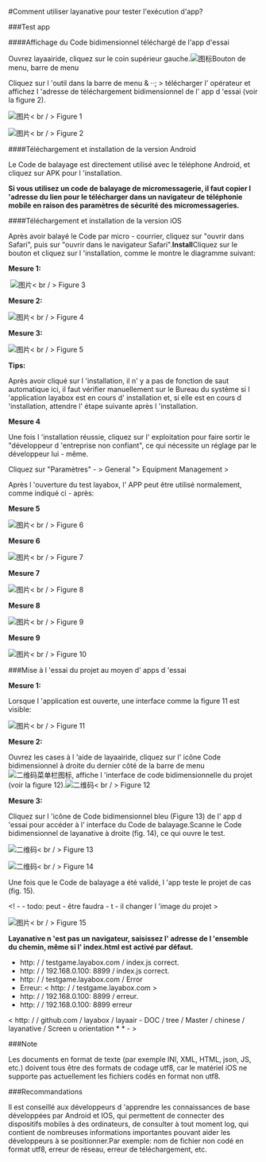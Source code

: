 #Comment utiliser layanative pour tester l'exécution d'app?

###Test app

####Affichage du Code bidimensionnel téléchargé de l'app d'essai

Ouvrez layaairide, cliquez sur le coin supérieur gauche.![图标](img/1_1.png)Bouton de menu, barre de menu

Cliquez sur l 'outil dans la barre de menu & ‧‧; > télécharger l' opérateur et affichez l 'adresse de téléchargement bidimensionnel de l' app d 'essai (voir la figure 2).





  ![图片](img/1.png)< br / >
Figure 1

​![图片](img/2.png)< br / >
Figure 2

####Téléchargement et installation de la version Android

Le Code de balayage est directement utilisé avec le téléphone Android, et cliquez sur APK pour l 'installation.

**Si vous utilisez un code de balayage de micromessagerie, il faut copier l 'adresse du lien pour le télécharger dans un navigateur de téléphonie mobile en raison des paramètres de sécurité des micromessageries.**    

####Téléchargement et installation de la version iOS

Après avoir balayé le Code par micro - courrier, cliquez sur "ouvrir dans Safari", puis sur "ouvrir dans le navigateur Safari".**Install**Cliquez sur le bouton et cliquez sur l 'installation, comme le montre le diagramme suivant:

**Mesure 1:**



​ ![图片](img/3.png)< br / >
Figure 3

**Mesure 2:**



  ![图片](img/4.png)< br / >
Figure 4

**Mesure 3:**



  ![图片](img/5.png)< br / >
Figure 5

**Tips:**

Après avoir cliqué sur l 'installation, il n' y a pas de fonction de saut automatique ici, il faut vérifier manuellement sur le Bureau du système si l 'application layabox est en cours d' installation et, si elle est en cours d 'installation, attendre l' étape suivante après l 'installation.

**Mesure 4**

Une fois l 'installation réussie, cliquez sur l' exploitation pour faire sortir le "développeur d 'entreprise non confiant", ce qui nécessite un réglage par le développeur lui - même.

Cliquez sur "Paramètres" - > General "> Equipment Management >

Après l 'ouverture du test layabox, l' APP peut être utilisé normalement, comme indiqué ci - après:

**Mesure 5**

​![图片](img/6.png)< br / >
Figure 6


**Mesure 6**

​![图片](img/7.png)< br / >
Figure 7


**Mesure 7**

​![图片](img/8.png)< br / >
Figure 8


**Mesure 8**

​![图片](img/9.png)< br / >
Figure 9

**Mesure 9**

​![图片](img/10.png)< br / >
Figure 10

###Mise à l 'essai du projet au moyen d' apps d 'essai

**Mesure 1:**

Lorsque l 'application est ouverte, une interface comme la figure 11 est visible:

![图片](img/11.png)< br / >
Figure 11

**Mesure 2:**

Ouvrez les cases à l 'aide de layaairide, cliquez sur l' icône Code bidimensionnel à droite du dernier côté de la barre de menu![二维码菜单栏图标](img/12_0.png), affiche l 'interface de code bidimensionnelle du projet (voir la figure 12).![二维码](img/12.png)< br / >
Figure 12

**Mesure 3:**

Cliquez sur l 'icône de Code bidimensionnel bleu (Figure 13) de l' app d 'essai pour accéder à l' interface du Code de balayage.Scanne le Code bidimensionnel de layanative à droite (fig. 14), ce qui ouvre le test.



  ![二维码](img/13.png)< br / >
Figure 13



  ![二维码](img/14.png)< br / >
Figure 14


Une fois que le Code de balayage a été validé, l 'app teste le projet de cas (fig. 15).

<! - - todo: peut - être faudra - t - il changer l 'image du projet >



  ![图片](img/15.png)< br / >
Figure 15


**Layanative n 'est pas un navigateur, saisissez l' adresse de l 'ensemble du chemin, même si l' index.html est activé par défaut.**

* http: / / testgame.layabox.com / index.js correct.
* http: / / 192.168.0.100: 8899 / index.js correct.
* http: / / testgame.layabox.com / Error
* Erreur: < http: / / testgame.layabox.com >
* http: / / 192.168.0.100: 8899 / erreur.
* http: / / 192.168.0.100: 8899 erreur

< http: / / github.com / layabox / layaair - DOC / tree / Master / chinese / layanative / Screen u orientation * * - >


###Note

Les documents en format de texte (par exemple INI, XML, HTML, json, JS, etc.) doivent tous être des formats de codage utf8, car le matériel iOS ne supporte pas actuellement les fichiers codés en format non utf8.


###Recommandations

Il est conseillé aux développeurs d 'apprendre les connaissances de base développées par Android et IOS, qui permettent de connecter des dispositifs mobiles à des ordinateurs, de consulter à tout moment log, qui contient de nombreuses informations importantes pouvant aider les développeurs à se positionner.Par exemple: nom de fichier non codé en format utf8, erreur de réseau, erreur de téléchargement, etc.